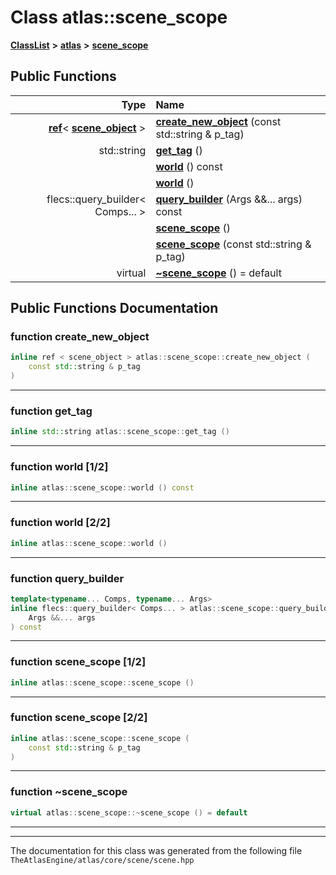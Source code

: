 

# Class atlas::scene\_scope



[**ClassList**](annotated.md) **>** [**atlas**](namespaceatlas.md) **>** [**scene\_scope**](classatlas_1_1scene__scope.md)










































## Public Functions

| Type | Name |
| ---: | :--- |
|  [**ref**](namespaceatlas.md#typedef-ref)&lt; [**scene\_object**](classatlas_1_1scene__object.md) &gt; | [**create\_new\_object**](#function-create_new_object) (const std::string & p\_tag) <br> |
|  std::string | [**get\_tag**](#function-get_tag) () <br> |
|   | [**world**](#function-world-12) () const<br> |
|   | [**world**](#function-world-22) () <br> |
|  flecs::query\_builder&lt; Comps... &gt; | [**query\_builder**](#function-query_builder) (Args &&... args) const<br> |
|   | [**scene\_scope**](#function-scene_scope-12) () <br> |
|   | [**scene\_scope**](#function-scene_scope-22) (const std::string & p\_tag) <br> |
| virtual  | [**~scene\_scope**](#function-scene_scope) () = default<br> |




























## Public Functions Documentation




### function create\_new\_object 

```C++
inline ref < scene_object > atlas::scene_scope::create_new_object (
    const std::string & p_tag
) 
```




<hr>



### function get\_tag 

```C++
inline std::string atlas::scene_scope::get_tag () 
```




<hr>



### function world [1/2]

```C++
inline atlas::scene_scope::world () const
```




<hr>



### function world [2/2]

```C++
inline atlas::scene_scope::world () 
```




<hr>



### function query\_builder 

```C++
template<typename... Comps, typename... Args>
inline flecs::query_builder< Comps... > atlas::scene_scope::query_builder (
    Args &&... args
) const
```




<hr>



### function scene\_scope [1/2]

```C++
inline atlas::scene_scope::scene_scope () 
```




<hr>



### function scene\_scope [2/2]

```C++
inline atlas::scene_scope::scene_scope (
    const std::string & p_tag
) 
```




<hr>



### function ~scene\_scope 

```C++
virtual atlas::scene_scope::~scene_scope () = default
```




<hr>

------------------------------
The documentation for this class was generated from the following file `TheAtlasEngine/atlas/core/scene/scene.hpp`

